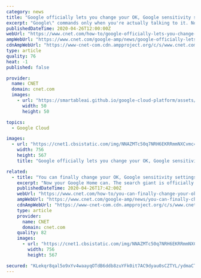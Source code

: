 ```yaml
---
category: news
title: "Google officially lets you change your OK, Google sensitivity settings. Here's how"
excerpt: "Google\" commands only when you're actually talking to it. Not only is that more convenient, it leaves less of your data in the cloud. You may have opted in to the Voice & Audio Activity setting in your Google account. Google says turning it on can help your smart speaker understand your voice better over time, which is great. But Google stores ..."
publishedDateTime: 2020-04-26T12:00:00Z
webUrl: "https://www.cnet.com/how-to/google-officially-lets-you-change-your-ok-google-sensitivity-settings-heres-how/"
ampWebUrl: "https://www.cnet.com/google-amp/news/google-officially-lets-you-change-your-ok-google-sensitivity-settings-heres-how/"
cdnAmpWebUrl: "https://www-cnet-com.cdn.ampproject.org/c/s/www.cnet.com/google-amp/news/google-officially-lets-you-change-your-ok-google-sensitivity-settings-heres-how/"
type: article
quality: 76
heat: -1
published: false

provider:
  name: CNET
  domain: cnet.com
  images:
    - url: "https://smartableai.github.io/google-cloud-platform/assets/images/organizations/cnet.com-50x50.jpg"
      width: 50
      height: 50

topics:
  - Google Cloud

images:
  - url: "https://cnet1.cbsistatic.com/img/NNAZMTc50q7NRH6EKRRmmNXCvmc=/756x567/2018/10/01/bf81a96a-6a09-47a3-80fd-b5eae197ec09/google-home-hub-2110.jpg"
    width: 756
    height: 567
    title: "Google officially lets you change your OK, Google sensitivity settings. Here's how"

related:
  - title: "You can finally change your OK, Google sensitivity settings. Here's how"
    excerpt: "Now your Google Home can. The search giant is officially rolling out new controls that let you adjust the sensitivity of your smart speaker to its wake word. That means you can fine-tune your Google Home ($49 at Walmart) or Nest devices to pick up \"Hey,"
    publishedDateTime: 2020-04-26T17:42:00Z
    webUrl: "https://www.cnet.com/how-to/you-can-finally-change-your-ok-google-sensitivity-settings-heres-how/"
    ampWebUrl: "https://www.cnet.com/google-amp/news/you-can-finally-change-your-ok-google-sensitivity-settings-heres-how/"
    cdnAmpWebUrl: "https://www-cnet-com.cdn.ampproject.org/c/s/www.cnet.com/google-amp/news/you-can-finally-change-your-ok-google-sensitivity-settings-heres-how/"
    type: article
    provider:
      name: CNET
      domain: cnet.com
    quality: 82
    images:
      - url: "https://cnet1.cbsistatic.com/img/NNAZMTc50q7NRH6EKRRmmNXCvmc=/756x567/2018/10/01/bf81a96a-6a09-47a3-80fd-b5eae197ec09/google-home-hub-2110.jpg"
        width: 756
        height: 567

secured: "KLekqr8qal5o9xYv4waayqOTdB6ddb8zuYFk0it7AC9dyau0sCZTYL/ydmaCTZWgPZTSZn95gKqxrp1lkI12zxLqp2xxq5vTUlsrxjYOTquRkmWrZS0rljt9xYYX+lMi8AmZNGfq9FKMn/Zy0gJt3UBGy/095UaxDmWgSgLTIcx/hw2qKdEnICi9OEC1IqmUqxI5Uc1Uvp6JTnE8o4w+9f6K9RAJkI5/1sOzwDU77ydgnsJD6n36G9/awWDHFezl+mPWLvGSzsz73Ti2C7c9D7I1EYsuB8ntdc8y4Ir/kjQ4oMLfqhXfFTKw+o0+WSngbDinTAnGzGArZuoY7jyxXaGxsDKQIMgKJ4x48/maXnNSgdt7RurhXbtQd3qQltmWJiGpSSNtKqY60Dd6dg0wkHZUx8+vaCDdnBPcbmpp43o2wEvhsqQdCUtmfbVSwGaOUjjprnhVqRhK6Mh3iEfFDPDsHt4GjiJjJ0BCK/98fIo=;lY2U0ehzvQ6acyfw+Kr5jA=="
---
```


